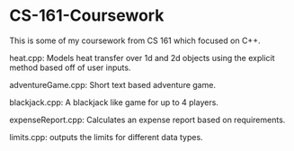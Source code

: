 # CS-161-Coursework
This is some of my coursework from CS 161 which focused on C++.

heat.cpp: Models heat transfer over 1d and 2d objects using the explicit method based off of user inputs. 

adventureGame.cpp: Short text based adventure game.

blackjack.cpp: A blackjack like game for up to 4 players.

expenseReport.cpp: Calculates an expense report based on requirements.

limits.cpp: outputs the limits for different data types.
